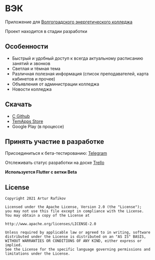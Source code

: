 # ВЭК
Приложение для [Волгоградского энергетического колледжа](http://energocollege.ru/)

Проект находится в стадии разработки

## Особенности
* Быстрый и удобный доступ к всегда актуальному расписанию занятий и звонков
* Светлая и тёмная тема
* Различная полезная информация (список преподавателей, карта кабинетов и прочее)
* Объявления от администрации колледжа
* Новости колледжа

## Скачать
* [С Github](https://github.com/Volgograd-Power-Engineering-College/vpec/releases/latest)
* [TemApps Store](https://tem-apps.web.app/#/app/vec)
* Google Play (в процессе)

## Принять участие в разработке
Присоединиться к бета-тестированию: [Telegram](https://t.me/Tembeon)

Отслеживать статус разработки на доске [Trello](https://trello.com/b/z3Ch4Qha/vec-android)

**Используется Flutter с ветки Beta**

## License
    Copyright 2021 Artur Rafikov

    Licensed under the Apache License, Version 2.0 (the "License");
    you may not use this file except in compliance with the License.
    You may obtain a copy of the License at

    http://www.apache.org/licenses/LICENSE-2.0

    Unless required by applicable law or agreed to in writing, software
    distributed under the License is distributed on an "AS IS" BASIS,
    WITHOUT WARRANTIES OR CONDITIONS OF ANY KIND, either express or implied.
    See the License for the specific language governing permissions and
    limitations under the License.